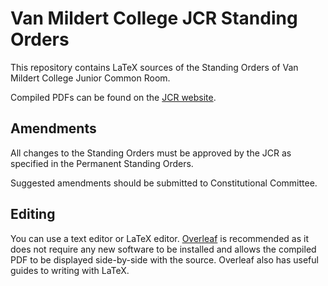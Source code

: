 # Van Mildert College JCR Standing Orders
This repository contains LaTeX sources of the Standing Orders of Van Mildert College Junior Common Room.

Compiled PDFs can be found on the [JCR website](mildert.co.uk).

## Amendments
All changes to the Standing Orders must be approved by the JCR as specified in the Permanent Standing Orders.

Suggested amendments should be submitted to Constitutional Committee.

## Editing
You can use a text editor or LaTeX editor. [Overleaf](https://www.overleaf.com) is recommended as it does not require any new software to be installed and allows the compiled PDF to be displayed side-by-side with the source. Overleaf also has useful guides to writing with LaTeX.